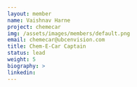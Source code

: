 ```yaml
---
layout: member
name: Vaishnav Harne
project: chemecar
img: /assets/images/members/default.png
email: chemecar@ubcenvision.com
title: Chem-E-Car Captain
status: lead
weight: 5
biography: >
linkedin: 
---
```

